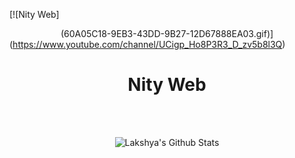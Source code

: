 
[![Nity Web]<center>(60A05C18-9EB3-43DD-9B27-12D67888EA03.gif)]</center>(https://www.youtube.com/channel/UCigp_Ho8P3R3_D_zv5b8l3Q) 
<p>

<h1 align="center"><b>Nity Web</b></h1>
</p>

<br>

<br>

<p align='center'>
  <img align="center" src="https://github-readme-stats.vercel.app/api?username=nity-web&show_icons=true&title_color=fff&icon_color=79ff97&text_color=efefef&bg_color=24292e" alt="Lakshya's Github Stats">
</p>
